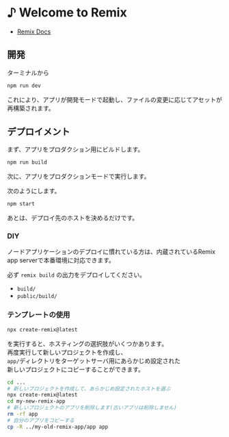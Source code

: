 # ♪ Welcome to Remix

- [Remix Docs](https://remix.run/docs)

## 開発

ターミナルから

```sh
npm run dev
```

これにより、アプリが開発モードで起動し、ファイルの変更に応じてアセットが再構築されます。

## デプロイメント

まず、アプリをプロダクション用にビルドします。

```sh
npm run build
```

次に、アプリをプロダクションモードで実行します。

次のようにします。

```sh
npm start
```

あとは、デプロイ先のホストを決めるだけです。

### DIY

ノードアプリケーションのデプロイに慣れている方は、内蔵されているRemix app serverで本番環境に対応できます。

必ず `remix build` の出力をデプロイしてください。

- `build/`
- `public/build/`

### テンプレートの使用

```sh
npx create-remix@latest
```

を実行すると、ホスティングの選択肢がいくつかあります。  
再度実行して新しいプロジェクトを作成し、  
`app/`ディレクトリをターゲットサーバ用にあらかじめ設定された  
新しいプロジェクトにコピーすることができます。

```sh
cd ...
# 新しいプロジェクトを作成して、あらかじめ設定されたホストを選ぶ
npx create-remix@latest
cd my-new-remix-app
# 新しいプロジェクトのアプリを削除します(古いアプリは削除しません)
rm -rf app
# 自分のアプリをコピーする
cp -R ../my-old-remix-app/app app
```
